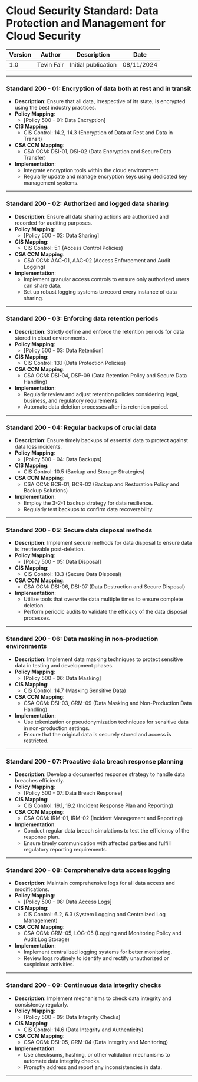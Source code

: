 # Cloud Security Standard: Data Protection and Management for Cloud Security

| Version | Author         | Description                       | Date      |
|---------|----------------|-----------------------------------|-----------|
| 1.0     | Tevin Fair  | Initial publication |08/11/2024 |

---

### Standard 200 - 01: Encryption of data both at rest and in transit

- **Description**: Ensure that all data, irrespective of its state, is encrypted using the best industry practices.
- **Policy Mapping**:
  - [Policy 500 - 01: Data Encryption]
- **CIS Mapping**:
  - CIS Control: 14.2, 14.3 (Encryption of Data at Rest and Data in Transit)
- **CSA CCM Mapping**:
  - CSA CCM: DSI-01, DSI-02 (Data Encryption and Secure Data Transfer)
- **Implementation**:
  - Integrate encryption tools within the cloud environment.
  - Regularly update and manage encryption keys using dedicated key management systems.

---

### Standard 200 - 02: Authorized and logged data sharing

- **Description**: Ensure all data sharing actions are authorized and recorded for auditing purposes.
- **Policy Mapping**:
  - [Policy 500 - 02: Data Sharing]
- **CIS Mapping**:
  - CIS Control: 5.1 (Access Control Policies)
- **CSA CCM Mapping**:
  - CSA CCM: AAC-01, AAC-02 (Access Enforcement and Audit Logging)
- **Implementation**:
  - Implement granular access controls to ensure only authorized users can share data.
  - Set up robust logging systems to record every instance of data sharing.

---

### Standard 200 - 03: Enforcing data retention periods

- **Description**: Strictly define and enforce the retention periods for data stored in cloud environments.
- **Policy Mapping**:
  - [Policy 500 - 03: Data Retention]
- **CIS Mapping**:
  - CIS Control: 13.1 (Data Protection Policies)
- **CSA CCM Mapping**:
  - CSA CCM: DSI-04, DSP-09 (Data Retention Policy and Secure Data Handling)
- **Implementation**:
  - Regularly review and adjust retention policies considering legal, business, and regulatory requirements.
  - Automate data deletion processes after its retention period.

---

### Standard 200 - 04: Regular backups of crucial data

- **Description**: Ensure timely backups of essential data to protect against data loss incidents.
- **Policy Mapping**:
  - [Policy 500 - 04: Data Backups]
- **CIS Mapping**:
  - CIS Control: 10.5 (Backup and Storage Strategies)
- **CSA CCM Mapping**:
  - CSA CCM: BCR-01, BCR-02 (Backup and Restoration Policy and Backup Solutions)
- **Implementation**:
  - Employ the 3-2-1 backup strategy for data resilience.
  - Regularly test backups to confirm data recoverability.

---

### Standard 200 - 05: Secure data disposal methods

- **Description**: Implement secure methods for data disposal to ensure data is irretrievable post-deletion.
- **Policy Mapping**:
  - [Policy 500 - 05: Data Disposal]
- **CIS Mapping**:
  - CIS Control: 13.3 (Secure Data Disposal)
- **CSA CCM Mapping**:
  - CSA CCM: DSI-06, DSI-07 (Data Destruction and Secure Disposal)
- **Implementation**:
  - Utilize tools that overwrite data multiple times to ensure complete deletion.
  - Perform periodic audits to validate the efficacy of the data disposal processes.

---

### Standard 200 - 06: Data masking in non-production environments

- **Description**: Implement data masking techniques to protect sensitive data in testing and development phases.
- **Policy Mapping**:
  - [Policy 500 - 06: Data Masking]
- **CIS Mapping**:
  - CIS Control: 14.7 (Masking Sensitive Data)
- **CSA CCM Mapping**:
  - CSA CCM: DSI-03, GRM-09 (Data Masking and Non-Production Data Handling)
- **Implementation**:
  - Use tokenization or pseudonymization techniques for sensitive data in non-production settings.
  - Ensure that the original data is securely stored and access is restricted.

---

### Standard 200 - 07: Proactive data breach response planning

- **Description**: Develop a documented response strategy to handle data breaches efficiently.
- **Policy Mapping**:
  - [Policy 500 - 07: Data Breach Response]
- **CIS Mapping**:
  - CIS Control: 19.1, 19.2 (Incident Response Plan and Reporting)
- **CSA CCM Mapping**:
  - CSA CCM: IRM-01, IRM-02 (Incident Management and Reporting)
- **Implementation**:
  - Conduct regular data breach simulations to test the efficiency of the response plan.
  - Ensure timely communication with affected parties and fulfill regulatory reporting requirements.

---

### Standard 200 - 08: Comprehensive data access logging

- **Description**: Maintain comprehensive logs for all data access and modifications.
- **Policy Mapping**:
  - [Policy 500 - 08: Data Access Logs]
- **CIS Mapping**:
  - CIS Control: 6.2, 6.3 (System Logging and Centralized Log Management)
- **CSA CCM Mapping**:
  - CSA CCM: GRM-05, LOG-05 (Logging and Monitoring Policy and Audit Log Storage)
- **Implementation**:
  - Implement centralized logging systems for better monitoring.
  - Review logs routinely to identify and rectify unauthorized or suspicious activities.

---

### Standard 200 - 09: Continuous data integrity checks

- **Description**: Implement mechanisms to check data integrity and consistency regularly.
- **Policy Mapping**:
  - [Policy 500 - 09: Data Integrity Checks]
- **CIS Mapping**:
  - CIS Control: 14.6 (Data Integrity and Authenticity)
- **CSA CCM Mapping**:
  - CSA CCM: DSI-05, GRM-04 (Data Integrity and Monitoring)
- **Implementation**:
  - Use checksums, hashing, or other validation mechanisms to automate data integrity checks.
  - Promptly address and report any inconsistencies in data.

---
